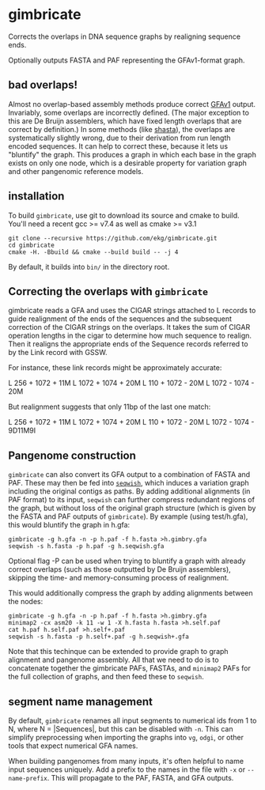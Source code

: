 # gimbricate

Corrects the overlaps in DNA sequence graphs by realigning sequence ends.

Optionally outputs FASTA and PAF representing the GFAv1-format graph.

## bad overlaps!

Almost no overlap-based assembly methods produce correct [GFAv1](https://github.com/GFA-spec/GFA-spec) output.
Invariably, some overlaps are incorrectly defined.
(The major exception to this are De Bruijn assemblers, which have fixed length overlaps that are correct by definition.)
In some methods (like [shasta](https://github.com/chanzuckerberg/shasta)), the overlaps are systematically slightly wrong, due to their derivation from run length encoded sequences.
It can help to correct these, because it lets us "bluntify" the graph.
This produces a graph in which each base in the graph exists on only one node, which is a desirable property for variation graph and other pangenomic reference models.

## installation

To build `gimbricate`, use git to download its source and cmake to build.
You'll need a recent gcc >= v7.4 as well as cmake >= v3.1

```
git clone --recursive https://github.com/ekg/gimbricate.git
cd gimbricate
cmake -H. -Bbuild && cmake --build build -- -j 4
```

By default, it builds into `bin/` in the directory root.

## Correcting the overlaps with `gimbricate`

gimbricate reads a GFA and uses the CIGAR strings attached to L records to guide realignment of the ends of the sequences and the subsequent correction of the CIGAR strings on the overlaps. It takes the sum of CIGAR operation lengths in the cigar to determine how much sequence to realign. Then it realigns the appropriate ends of the Sequence records referred to by the Link record with GSSW.

For instance, these link records might be approximately accurate:

L       256     +       1072    +       11M
L       1072    +       1074    +       20M
L       110     +       1072    -       20M
L       1072    -       1074    -       20M

But realignment suggests that only 11bp of the last one match:

L       256     +       1072    +       11M
L       1072    +       1074    +       20M
L       110     +       1072    -       20M
L       1072    -       1074    -       9D11M9I

## Pangenome construction

`gimbricate` can also convert its GFA output to a combination of FASTA and PAF.
These may then be fed into [`seqwish`](https://github.com/ekg/seqwish), which induces a variation graph including the original contigs as paths.
By adding additional alignments (in PAF format) to its input, `seqwish` can further compress redundant regions of the graph, but without loss of the original graph structure (which is given by the FASTA and PAF outputs of `gimbricate`).
By example (using test/h.gfa), this would bluntify the graph in h.gfa:

```
gimbricate -g h.gfa -n -p h.paf -f h.fasta >h.gimbry.gfa
seqwish -s h.fasta -p h.paf -g h.seqwish.gfa
```

Optional flag -P can be used when trying to bluntify a graph with already correct overlaps (such as those outputted by De Bruijn assemblers), skipping the time- and memory-consuming process of realignment.

This would additionally compress the graph by adding alignments between the nodes:

```
gimbricate -g h.gfa -n -p h.paf -f h.fasta >h.gimbry.gfa
minimap2 -cx asm20 -k 11 -w 1 -X h.fasta h.fasta >h.self.paf
cat h.paf h.self.paf >h.self+.paf
seqwish -s h.fasta -p h.self+.paf -g h.seqwish+.gfa
```

Note that this techinque can be extended to provide graph to graph alignment and pangenome assembly.
All that we need to do is to concatenate together the gimbricate PAFs, FASTAs, and `minimap2` PAFs for the full collection of graphs, and then feed these to `seqwish`.

## segment name management

By default, `gimbricate` renames all input segments to numerical ids from 1 to N, where N = |Sequences|, but this can be disabled with `-n`.
This can simplify preprocessing when importing the graphs into `vg`, `odgi`, or other tools that expect numerical GFA names.

When building pangenomes from many inputs, it's often helpful to name input sequences uniquely.
Add a prefix to the names in the file with `-x` or `--name-prefix`.
This will propagate to the PAF, FASTA, and GFA outputs.

